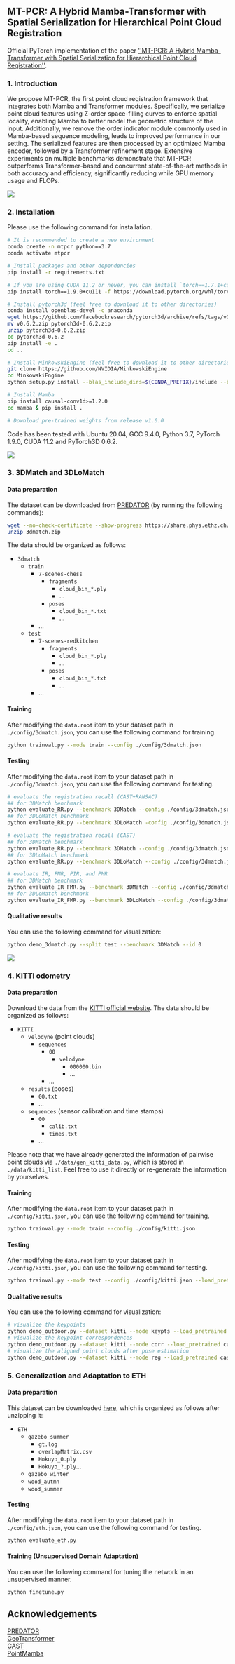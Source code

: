 ## MT-PCR: A Hybrid Mamba-Transformer with Spatial Serialization for Hierarchical Point Cloud Registration

Official PyTorch implementation of the paper [''MT-PCR: A Hybrid Mamba-Transformer with Spatial Serialization for Hierarchical Point Cloud Registration''](https://arxiv.org/pdf/2506.13183).

### 1. Introduction

We propose MT-PCR, the first point cloud registration framework that integrates both Mamba and Transformer modules. Specifically, we serialize point cloud features using Z-order space-filling curves to enforce spatial locality, enabling Mamba to better model the geometric structure of the input. Additionally, we remove the order indicator module commonly used in Mamba-based sequence modeling, leads to improved performance in our setting. The serialized features are then processed by an optimized Mamba encoder, followed by a Transformer refinement stage.  Extensive experiments on multiple benchmarks demonstrate that MT-PCR outperforms Transformer-based and concurrent state-of-the-art methods in both accuracy and efficiency, significantly reducing while GPU memory usage and FLOPs.

![](assets/mtpcr.png)

### 2. Installation

Please use the following command for installation.

```bash
# It is recommended to create a new environment
conda create -n mtpcr python==3.7
conda activate mtpcr

# Install packages and other dependencies
pip install -r requirements.txt

# If you are using CUDA 11.2 or newer, you can install `torch==1.7.1+cu110` or `torch=1.9.0+cu111`
pip install torch==1.9.0+cu111 -f https://download.pytorch.org/whl/torch_stable.html

# Install pytorch3d (feel free to download it to other directories)
conda install openblas-devel -c anaconda
wget https://github.com/facebookresearch/pytorch3d/archive/refs/tags/v0.6.2.zip
mv v0.6.2.zip pytorch3d-0.6.2.zip
unzip pytorch3d-0.6.2.zip
cd pytorch3d-0.6.2
pip install -e . 
cd ..

# Install MinkowskiEngine (feel free to download it to other directories)
git clone https://github.com/NVIDIA/MinkowskiEngine
cd MinkowskiEngine
python setup.py install --blas_include_dirs=${CONDA_PREFIX}/include --blas=openblas

# Install Mamba
pip install causal-conv1d>=1.2.0
cd mamba & pip install .

# Download pre-trained weights from release v1.0.0
```

Code has been tested with Ubuntu 20.04, GCC 9.4.0, Python 3.7, PyTorch 1.9.0, CUDA 11.2 and PyTorch3D 0.6.2.

![](assets/pipeline.png)


### 3. 3DMatch and 3DLoMatch

#### Data preparation

The dataset can be downloaded from [PREDATOR](https://github.com/prs-eth/OverlapPredator) (by running the following commands):
```bash
wget --no-check-certificate --show-progress https://share.phys.ethz.ch/~gsg/pairwise_reg/3dmatch.zip
unzip 3dmatch.zip
```
The data should be organized as follows:
- `3dmatch`
    - `train`
        - `7-scenes-chess`
            - `fragments`
                - `cloud_bin_*.ply`
                - ...
            - `poses`
                - `cloud_bin_*.txt`
                - ...
        - ...
    - `test`
        - `7-scenes-redkitchen`
            - `fragments`
                - `cloud_bin_*.ply`
                - ...
            - `poses`
                - `cloud_bin_*.txt`
                - ...
        - ...

#### Training
After modifying the ```data.root``` item to your dataset path in ```./config/3dmatch.json```, you can use the following command for training.
```bash
python trainval.py --mode train --config ./config/3dmatch.json
```

#### Testing
After modifying the ```data.root``` item to your dataset path in ```./config/3dmatch.json```, you can use the following command for testing.
```bash
# evaluate the registration recall (CAST+RANSAC)
## for 3DMatch benchmark
python evaluate_RR.py --benchmark 3DMatch --config ./config/3dmatch.json --load_pretrained cast-epoch-05 --ransac
## for 3DLoMatch benchmark
python evaluate_RR.py --benchmark 3DLoMatch -config ./config/3dmatch.json --load_pretrained cast-epoch-05 --ransac

# evaluate the registration recall (CAST)
## for 3DMatch benchmark
python evaluate_RR.py --benchmark 3DMatch --config ./config/3dmatch.json --load_pretrained cast-epoch-05
## for 3DLoMatch benchmark
python evaluate_RR.py --benchmark 3DLoMatch --config ./config/3dmatch.json --load_pretrained cast-epoch-05

# evaluate IR, FMR, PIR, and PMR
## for 3DMatch benchmark
python evaluate_IR_FMR.py --benchmark 3DMatch --config ./config/3dmatch.json --load_pretrained cast-epoch-05
## for 3DLoMatch benchmark
python evaluate_IR_FMR.py --benchmark 3DLoMatch --config ./config/3dmatch.json --load_pretrained cast-epoch-05
```


#### Qualitative results
You can use the following command for visualization:
```bash
python demo_3dmatch.py --split test --benchmark 3DMatch --id 0
```
![](assets/3dmatch.png)


### 4. KITTI odometry

#### Data preparation

Download the data from the [KITTI official website](http://www.cvlibs.net/datasets/kitti/eval_odometry.php). The data should be organized as follows:
- `KITTI`
    - `velodyne` (point clouds)
        - `sequences`
            - `00`
                - `velodyne`
                    - `000000.bin`
                    - ...
            - ...
    - `results` (poses)
        - `00.txt`
        - ...
    - `sequences` (sensor calibration and time stamps)
        - `00`
            - `calib.txt`
            - `times.txt`
        - ...

Please note that we have already generated the information of pairwise point clouds via ``./data/gen_kitti_data.py``, which is stored in ``./data/kitti_list``. Feel free to use it directly or re-generate the information by yourselves.

#### Training
After modifying the ```data.root``` item to your dataset path in ```./config/kitti.json```, you can use the following command for training.
```bash
python trainval.py --mode train --config ./config/kitti.json
```

#### Testing
After modifying the ```data.root``` item to your dataset path in ```./config/kitti.json```, you can use the following command for testing.
```bash
python trainval.py --mode test --config ./config/kitti.json --load_pretrained cast-epoch-39
```

#### Qualitative results
You can use the following command for visualization:
```bash
# visualize the keypoints
python demo_outdoor.py --dataset kitti --mode keypts --load_pretrained cast-epoch-39 --split train --id 0
# visualize the keypoint correspondences
python demo_outdoor.py --dataset kitti --mode corr --load_pretrained cast-epoch-39 --split train --id 0
# visualize the aligned point clouds after pose estimation
python demo_outdoor.py --dataset kitti --mode reg --load_pretrained cast-epoch-39 --split train --id 0
```


### 5. Generalization and Adaptation to ETH

#### Data preparation

This dataset can be downloaded [here](https://share.phys.ethz.ch/~gsg/3DSmoothNet/data/ETH.rar), which is organized as follows after unzipping it:
- `ETH`
    - `gazebo_summer`
        - `gt.log`
        - `overlapMatrix.csv`
        - `Hokuyo_0.ply`
        - `Hokuyo_?.ply`...
    - `gazebo_winter`
    - `wood_autmn`
    - `wood_summer`
#### Testing
After modifying the ```data.root``` item to your dataset path in ```./config/eth.json```, you can use the following command for testing.
```bash
python evaluate_eth.py
```
#### Training (Unsupervised Domain Adaptation)
You can use the following command for tuning the network in an unsupervised manner.
```bash
python finetune.py
```

## Acknowledgements
[PREDATOR](https://github.com/prs-eth/OverlapPredator)  
[GeoTransformer](https://github.com/qinzheng93/GeoTransformer)  
[CAST](https://github.com/RenlangHuang/CAST)  
[PointMamba](https://github.com/LMD0311/PointMamba)
